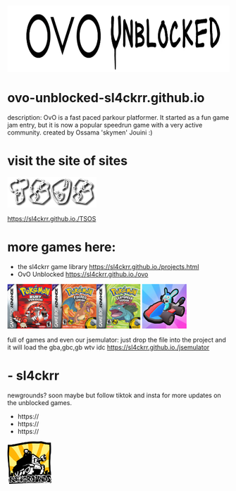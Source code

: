 <img src="./ovo-unblocked-game-logo.webp" alt="img here" class="img-fluid" width="900px" height="150px" id="logo">

# ovo-unblocked-sl4ckrr.github.io
description: OvO is a fast paced parkour platformer. It started as a fun game jam entry, but it is now a popular speedrun game with a very active community.
created by Ossama 'skymen' Jouini :)

# visit the site of sites
<img src="tsos.png" alt="img here" class="img-fluid" width="40%" height="40%" id="logo">

https://sl4ckrr.github.io./TSOS

# more games here:
- the sl4ckrr game library https://sl4ckrr.github.io./projects.html
- OvO Unblocked https://sl4ckrr.github.io./ovo
  


  
<img src="ruby.jpg" alt="img here" class="img-fluid" width="20%" height="20%" id="logo"><img src="firered.jpeg" alt="" class="img-fluid" width="20%" height="20%" id="logo"><img src="leafgreen.jpg" alt="Leafgreen.jpg" class="img-fluid" width="20%" height="20%" id="logo">
<img src="smash.jpeg" alt="smash.jpeg" class="img-fluid" width="20%" height="20%" id="logo">


full of games and even our jsemulator:
just drop the file into the project and it will load the gba,gbc,gb wtv idc
  https://sl4ckrr.github.io./jsemulator


# - sl4ckrr
newgrounds? soon maybe but follow tiktok and insta for more updates on the unblocked games.

- https://
- https://
- https://



<img src="newgrounds_logo.png" alt="img here" class="img-fluid" width="20%" height="20%" id="logo">
